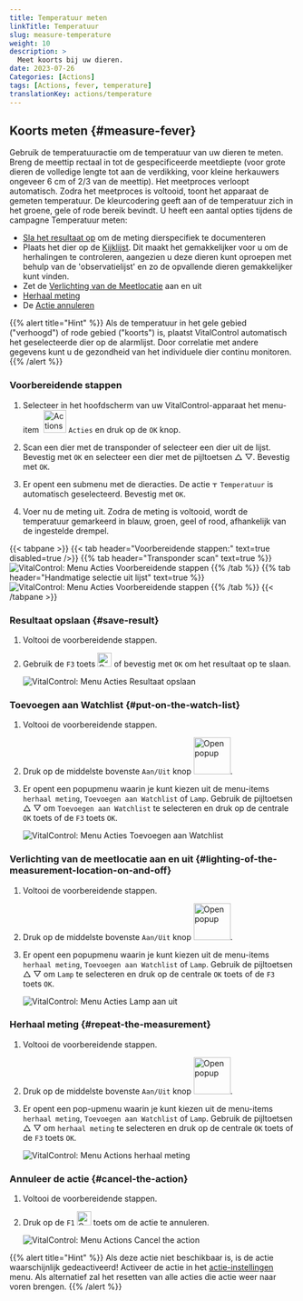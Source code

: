 ```yaml
---
title: Temperatuur meten
linkTitle: Temperatuur
slug: measure-temperature
weight: 10
description: >
  Meet koorts bij uw dieren.
date: 2023-07-26
Categories: [Actions]
tags: [Actions, fever, temperature]
translationKey: actions/temperature
---
```


## Koorts meten {#measure-fever}

Gebruik de temperatuuractie om de temperatuur van uw dieren te meten. Breng de meettip rectaal in tot de gespecificeerde meetdiepte (voor grote dieren de volledige lengte tot aan de verdikking, voor kleine herkauwers ongeveer 6 cm of 2/3 van de meettip). Het meetproces verloopt automatisch. Zodra het meetproces is voltooid, toont het apparaat de gemeten temperatuur. De kleurcodering geeft aan of de temperatuur zich in het groene, gele of rode bereik bevindt. U heeft een aantal opties tijdens de campagne Temperatuur meten:

- [Sla het resultaat op](#save-result) om de meting dierspecifiek te documenteren
- Plaats het dier op de [Kijklijst](#put-on-the-watch-list). Dit maakt het gemakkelijker voor u om de herhalingen te controleren, aangezien u deze dieren kunt oproepen met behulp van de 'observatielijst' en zo de opvallende dieren gemakkelijker kunt vinden.
- Zet de [Verlichting van de Meetlocatie](#lighting-of-the-measurement-location-on-and-off) aan en uit
- [Herhaal meting](#repeat-the-measurement)
- De [Actie annuleren](#cancel-the-action)

{{% alert title="Hint" %}}
Als de temperatuur in het gele gebied ("verhoogd") of rode gebied ("koorts") is, plaatst VitalControl automatisch het geselecteerde dier op de alarmlijst. Door correlatie met andere gegevens kunt u de gezondheid van het individuele dier continu monitoren.
{{% /alert %}}

### Voorbereidende stappen

1. Selecteer in het hoofdscherm van uw VitalControl-apparaat het menu-item &nbsp;<img src="/icons/actions.svg" width="40" align="bottom" alt="Actions" /> `Acties` en druk op de `OK` knop.

2. Scan een dier met de transponder of selecteer een dier uit de lijst. Bevestig met `OK` en selecteer een dier met de pijltoetsen △ ▽. Bevestig met `OK`.

3. Er opent een submenu met de dieracties. De actie <img src="/icons/actions/temperature.svg" width="10" align="bottom" alt="Temperature" /> `Temperatuur` is automatisch geselecteerd. Bevestig met `OK`.

4. Voer nu de meting uit. Zodra de meting is voltooid, wordt de temperatuur gemarkeerd in blauw, groen, geel of rood, afhankelijk van de ingestelde drempel.

{{< tabpane >}}
{{< tab header="Voorbereidende stappen:" text=true disabled=true />}}
{{% tab header="Transponder scan" text=true %}}
 ![VitalControl: Menu Acties Voorbereidende stappen](../images/firststeps-scan.png "Voorbereidende stappen")
{{% /tab %}}
{{% tab header="Handmatige selectie uit lijst" text=true %}}
 ![VitalControl: Menu Acties Voorbereidende stappen](../images/firststeps.png "Voorbereidende stappen")
{{% /tab %}}
{{< /tabpane >}}

### Resultaat opslaan {#save-result}

1. Voltooi de voorbereidende stappen.

2. Gebruik de `F3` toets <img src="/icons/footer/save.svg" width="25" align="bottom" alt="Opslaan" /> of bevestig met `OK` om het resultaat op te slaan.

    ![VitalControl: Menu Acties Resultaat opslaan](../images/saveresults.png "Resultaat opslaan")

### Toevoegen aan Watchlist {#put-on-the-watch-list}

1. Voltooi de voorbereidende stappen.

2. Druk op de middelste bovenste `Aan/Uit` knop <img src="/icons/footer/repeat_add_to_watch.svg" width="65" align="bottom" alt="Open popup" />.

3. Er opent een popupmenu waarin je kunt kiezen uit de menu-items `herhaal meting`, `Toevoegen aan Watchlist` of `Lamp`. Gebruik de pijltoetsen △ ▽ om `Toevoegen aan Watchlist` te selecteren en druk op de centrale `OK` toets of de `F3` toets `OK`.

    ![VitalControl: Menu Acties Toevoegen aan Watchlist](../images/watchlist.png "Toevoegen aan Watchlist")

### Verlichting van de meetlocatie aan en uit {#lighting-of-the-measurement-location-on-and-off}

1. Voltooi de voorbereidende stappen.

2. Druk op de middelste bovenste `Aan/Uit` knop <img src="/icons/footer/repeat_add_to_watch.svg" width="65" align="bottom" alt="Open popup" />.

3. Er opent een popupmenu waarin je kunt kiezen uit de menu-items `herhaal meting`, `Toevoegen aan Watchlist` of `Lamp`. Gebruik de pijltoetsen △ ▽ om `Lamp` te selecteren en druk op de centrale `OK` toets of de `F3` toets `OK`.

    ![VitalControl: Menu Acties Lamp aan uit](../images/light.png "Lamp aan uit")

### Herhaal meting {#repeat-the-measurement}

1. Voltooi de voorbereidende stappen.

2. Druk op de middelste bovenste `Aan/Uit` knop <img src="/icons/footer/repeat_add_to_watch.svg" width="65" align="bottom" alt="Open popup" />.

3. Er opent een pop-upmenu waarin je kunt kiezen uit de menu-items `herhaal meting`, `Toevoegen aan Watchlist` of `Lamp`. Gebruik de pijltoetsen △ ▽ om `herhaal meting` te selecteren en druk op de centrale `OK` toets of de `F3` toets `OK`.

    ![VitalControl: Menu Actions herhaal meting](../images/repeat.png "herhaal meting")

### Annuleer de actie {#cancel-the-action}

1. Voltooi de voorbereidende stappen.

2. Druk op de `F1` <img src="/icons/footer/cancel.svg" width="25" align="bottom" alt="Cancel" /> toets om de actie te annuleren.

    ![VitalControl: Menu Actions Cancel the action](../images/saveresults.png "Annuleer de actie")

{{% alert title="Hint" %}}
Als deze actie niet beschikbaar is, is de actie waarschijnlijk gedeactiveerd! Activeer de actie in het [actie-instellingen](/nl/docs/acties/setting/) menu. Als alternatief zal het resetten van alle acties die actie weer naar voren brengen.
{{% /alert %}}
